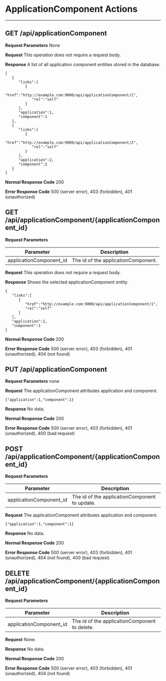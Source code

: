 # ApplicationComponent Actions
***

## GET /api/applicationComponent

**Request Parameters** None

**Request** This operation does not require a request body.

**Response** A list of all application component entities stored in the database.

```
[
   {
      "links":[
         {
            "href":"http://example.com:9000/api/applicationComponent/1",
            "rel":"self"
         }
      ],
      "application":1,
      "component":1
   },
   {
      "links":[
         {
            "href":"http://example.com:9000/api/applicationComponent/2",
            "rel":"self"
         }
      ],
      "application":2,
      "component":2
   }
]
```

**Normal Response Code** 200

**Error Response Code** 500 (server error), 403 (forbidden), 401 (unauthorized)

## GET /api/applicationComponent/{applicationComponent_id}

**Request Parameters**

Parameter                  | Description
-------------              | -------------
applicationComponent_id    | The id of the applicationComponent.

**Request** This operation does not require a request body.

**Response** Shows the selected applicationComponent entity.

```
{
   "links":[
      {
         "href":"http://example.com:9000/api/applicationComponent/1",
         "rel":"self"
      }
   ],
   "application":1,
   "component":1
}
```

**Normal Response Code** 200

**Error Response Code** 500 (server error), 403 (forbidden), 401 (unauthorized), 404 (not found)

## PUT /api/applicationComponent

**Request Parameters** none

**Request** The applicationComponent attributes application and component.

    {"application":1,"component":1}

**Response** No data.

**Normal Response Code** 200

**Error Response Code** 500 (server error), 403 (forbidden), 401 (unauthorized), 400 (bad request)

## POST /api/applicationComponent/{applicationComponent_id}

**Request Parameters** 

Parameter                | Description
-------------            | -------------
applicationComponent_id  | The id of the applicationComponent to update.

**Request** The applicationComponent attributes application and component.

    {"application":1,"component":1}

**Response** No data.

**Normal Response Code** 200

**Error Response Code** 500 (server error), 403 (forbidden), 401 (unauthorized), 404 (not found), 400 (bad request)

## DELETE /api/applicationComponent/{applicationComponent_id}

**Request Parameters** 

Parameter               | Description
-------------           | -------------
applicationComponent_id | The id of the applicationComponent to delete.

**Request** None.

**Response** No data.

**Normal Response Code** 200

**Error Response Code** 500 (server error), 403 (forbidden), 401 (unauthorized), 404 (not found)